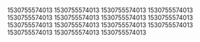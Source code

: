 1530755574013
1530755574013
1530755574013
1530755574013
1530755574013
1530755574013
1530755574013
1530755574013
1530755574013
1530755574013
1530755574013
1530755574013
1530755574013
1530755574013
1530755574013